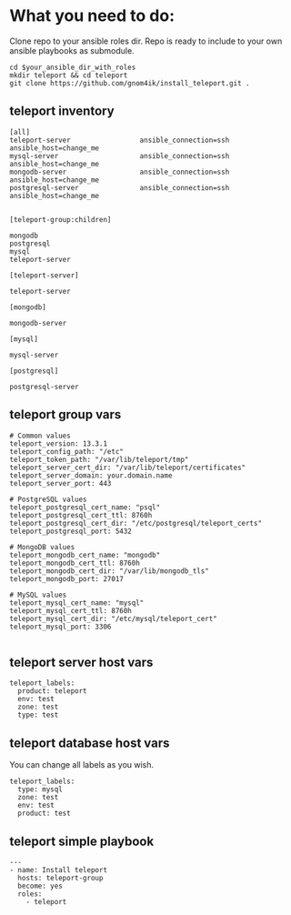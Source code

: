 # What you need to do: 

Clone repo to your ansible roles dir. Repo is ready to include to your own ansible playbooks as submodule.

```
cd $your_ansible_dir_with_roles
mkdir teleport && cd teleport
git clone https://github.com/gnom4ik/install_teleport.git .
```

## teleport inventory 

```
[all]
teleport-server					ansible_connection=ssh		ansible_host=change_me
mysql-server					ansible_connection=ssh		ansible_host=change_me
mongodb-server					ansible_connection=ssh		ansible_host=change_me
postgresql-server				ansible_connection=ssh		ansible_host=change_me


[teleport-group:children]

mongodb
postgresql
mysql
teleport-server

[teleport-server]

teleport-server

[mongodb]

mongodb-server

[mysql]

mysql-server	

[postgresql]

postgresql-server
```

## teleport group vars

```
# Common values
teleport_version: 13.3.1
teleport_config_path: "/etc"
teleport_token_path: "/var/lib/teleport/tmp"
teleport_server_cert_dir: "/var/lib/teleport/certificates"
teleport_server_domain: your.domain.name
teleport_server_port: 443

# PostgreSQL values
teleport_postgresql_cert_name: "psql"
teleport_postgresql_cert_ttl: 8760h
teleport_postgresql_cert_dir: "/etc/postgresql/teleport_certs"
teleport_postgresql_port: 5432

# MongoDB values
teleport_mongodb_cert_name: "mongodb"
teleport_mongodb_cert_ttl: 8760h
teleport_mongodb_cert_dir: "/var/lib/mongodb_tls"
teleport_mongodb_port: 27017

# MySQL values
teleport_mysql_cert_name: "mysql"
teleport_mysql_cert_ttl: 8760h
teleport_mysql_cert_dir: "/etc/mysql/teleport_cert"
teleport_mysql_port: 3306


```

## teleport server host vars

```
teleport_labels:
  product: teleport
  env: test
  zone: test
  type: test
```

## teleport database host vars 

You can change all labels as you wish.

```
teleport_labels:
  type: mysql
  zone: test
  env: test
  product: test
```

## teleport simple playbook

```
---
- name: Install teleport
  hosts: teleport-group
  become: yes
  roles:
    - teleport
```